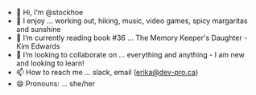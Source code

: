 - 👋 Hi, I’m @stockhoe
- 👀 I enjoy ... working out, hiking, music, video games, spicy margaritas and sunshine
- 📖 I’m currently reading book #36 ... The Memory Keeper's Daughter - Kim Edwards
- 💞️ I’m looking to collaborate on ... everything and anything - I am new and looking to learn!
- 📫 How to reach me ... slack, email (erika@dev-pro.ca)
- 😄 Pronouns: ... she/her

<!---
stockhoe/stockhoe is a ✨ special ✨ repository because its `README.md` (this file) appears on your GitHub profile.
You can click the Preview link to take a look at your changes.
--->

